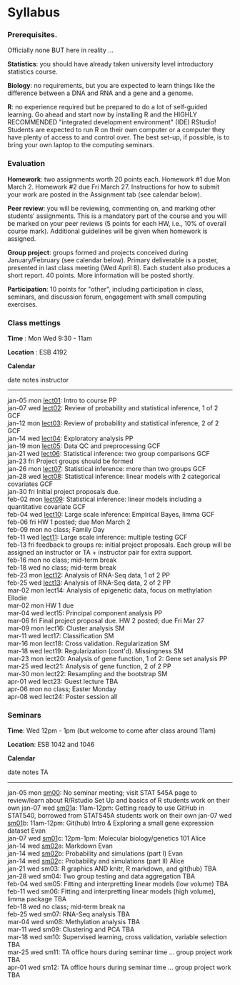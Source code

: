 # Syllabus





### Prerequisites.

Officially none BUT here in reality ...

**Statistics**: you should have already taken university level introductory statistics course.

**Biology**: no requirements, but you are expected to learn things like the difference between a DNA and RNA and a gene and a genome.

**R**: no experience required but be prepared to do a lot of self-guided learning. Go ahead and start now by installing R and the HIGHLY RECOMMENDED "integrated development environment" (IDE) RStudio! Students are expected to run R on their own computer or a computer they have plenty of access to and control over. The best set-up, if possible, is to bring your own laptop to the computing seminars.

### Evaluation

**Homework**: two assignments worth 20 points each. Homework #1 due Mon March 2. Homework #2 due Fri March 27. Instructions for how to submit your work are posted in the Assignment tab (see calendar below).

**Peer review**: you will be reviewing, commenting on, and marking other students’ assignments. This is a mandatory part of the course and you will be marked on your peer reviews (5 points for each HW, i.e., 10% of overall course mark). Additional guidelines will be given when homework is assigned. 

**Group project**: groups formed and projects conceived during January/February (see calendar below). Primary deliverable is a poster, presented in last class meeting (Wed April 8). Each student also produces a short report. 40 points. More information will be posted shortly.

**Participation**: 10 points for "other", including participation in class, seminars, and discussion forum, engagement with small computing exercises.


<!-- unholy hack to make following two tables less wide and the same wide -->
<style type="text/css">
table {
   max-width: 70%;
}
</style>

### Class mettings

**Time** : Mon Wed 9:30 - 11am

**Location** : ESB 4192

**Calendar**


date         notes                                                                                                                                            instructor 
-----------  -----------------------------------------------------------------------------------------------------------------------------------------------  -----------
jan-05 mon   <a href="lect01_course-intro.pdf">lect01</a>: Intro to course                                                                                    PP         
jan-07 wed   <a href="lect02_introToStatInf-probBasics.pdf">lect02</a>: Review of probability and statistical inference, 1 of 2                               GCF        
jan-12 mon   <a href="lect03_introToStatInf-endProbBasics-genInfReview.pdf">lect03</a>: Review of probability and statistical inference, 2 of 2               GCF        
jan-14 wed   <a href="lect04_exploration.pdf">lect04</a>: Exploratory analysis                                                                                PP         
jan-19 mon   <a href="lect05_dataCleaning-qualityControl.pdf">lect05</a>: Data QC and preprocessing                                                           GCF        
jan-21 wed   <a href="lect06_two-groups.pdf">lect06</a>: Statistical inference: two group comparisons                                                         GCF        
jan-23 fri   Project groups should be formed                                                                                                                             
jan-26 mon   <a href="lect07_beyondTwoGroups.pdf">lect07</a>: Statistical inference: more than two groups                                                     GCF        
jan-28 wed   <a href="lect08_moreThanOneCatCovariate-linModGreatestHits.pdf">lect08</a>: Statistical inference: linear models with 2 categorical covariates   GCF        
jan-30 fri    Initial project proposals due.                                                                                                                             
feb-02 mon   <a href="lect09_quantCovariate-manyLineModAtOnce.pdf">lect09</a>: Statistical inference: linear models including a quantitative covariate        GCF        
feb-04 wed   <a href="lect10_limma.pdf">lect10</a>: Large scale inference: Empirical Bayes, limma                                                             GCF        
feb-06 fri   HW 1 posted; due Mon March 2                                                                                                                                
feb-09 mon   no class; Family Day                                                                                                                                        
feb-11 wed   <a href="lect11_multipleTesting.pdf">lect11</a>: Large scale inference: multiple testing                                                         GCF        
feb-13 fri   feedback to groups re: initial project proposals. Each group will be assigned an instructor or TA + instructor pair for extra support.                      
feb-16 mon   no class; mid-term break                                                                                                                                    
feb-18 wed   no class; mid-term break                                                                                                                                    
feb-23 mon   <a href="lect12_RNAseqI.pdf">lect12</a>: Analysis of RNA-Seq data, 1 of 2                                                                        PP         
feb-25 wed   <a href="lect13_RNAseqII.pdf">lect13</a>: Analysis of RNA-Seq data, 2 of 2                                                                       PP         
mar-02 mon   lect14: Analysis of epigenetic data, focus on methylation                                                                                        Ellodie    
mar-02 mon   HW 1 due                                                                                                                                                    
mar-04 wed   lect15: Principal component analysis                                                                                                             PP         
mar-06 fri   Final project proposal due. HW 2 posted; due Fri Mar 27                                                                                                     
mar-09 mon   lect16: Cluster analysis                                                                                                                         SM         
mar-11 wed   lect17: Classification                                                                                                                           SM         
mar-16 mon   lect18: Cross validation. Regularization                                                                                                         SM         
mar-18 wed   lect19: Regularization (cont'd). Missingness                                                                                                     SM         
mar-23 mon   lect20: Analysis of gene function, 1 of 2: Gene set analysis                                                                                     PP         
mar-25 wed   lect21: Analysis of gene function, 2 of 2                                                                                                        PP         
mar-30 mon   lect22: Resampling and the bootstrap                                                                                                             SM         
apr-01 wed   lect23: Guest lecture                                                                                                                            TBA        
apr-06 mon   no class; Easter Monday                                                                                                                                     
apr-08 wed   lect24: Poster session                                                                                                                           all        

### Seminars

**Time**: Wed 12pm - 1pm (but welcome to come after class around 11am)

**Location**: ESB 1042 and 1046

**Calendar**


date         notes                                                                                                                                                              TA                         
-----------  -----------------------------------------------------------------------------------------------------------------------------------------------------------------  ---------------------------
jan-05 mon   <a href="https://stat545-ubc.github.io/topics.html">sm00</a>: No seminar meeting;  visit  STAT 545A page to review/learn about R/Rstudio Set Up and basics of R    students work on their own 
jan-07 wed   <a href="https://stat545-ubc.github.io/git01_git-install.html">sm01</a>a: 11am-12pm: Getting ready to use GitHub in STAT540, borrowed from STAT545A                students work on their own 
jan-07 wed   <a href="sm01b_gitIntro-basic-data-exploration.html">sm01</a>b: 11am-12pm: Git(hub) Intro & Exploring a small gene expression dataset                              Evan                       
jan-07 wed   <a href="sm01c_biology-intro.pdf">sm01</a>c: 12pm-1pm: Molecular biology/genetics 101                                                                              Alice                      
jan-14 wed   <a href="https://stat540-ubc.github.io/sm02a_rMarkdown.html">sm02</a>a: Markdown                                                                                   Evan                       
jan-14 wed   <a href="https://stat540-ubc.github.io/sm02b_introProbCltLln.html">sm02</a>b: Probability and simulations (part I)                                                 Evan                       
jan-14 wed   <a href="sm02c_playing-with-probability.html">sm02</a>c: Probability and simulations (part II)                                                                     Alice                      
jan-21 wed   sm03: R graphics AND knitr, R markdown, and git(hub)                                                                                                               TBA                        
jan-28 wed   sm04: Two group testing and data aggregation                                                                                                                       TBA                        
feb-04 wed   sm05: Fitting and interpretting linear models (low volume)                                                                                                         TBA                        
feb-11 wed   sm06: Fitting and interpretting linear models (high volume), limma package                                                                                         TBA                        
feb-18 wed   no class; mid-term break                                                                                                                                           na                         
feb-25 wed   sm07: RNA-Seq analysis                                                                                                                                             TBA                        
mar-04 wed   sm08: Methylation analysis                                                                                                                                         TBA                        
mar-11 wed   sm09: Clustering and PCA                                                                                                                                           TBA                        
mar-18 wed   sm10: Supervised learning, cross validation, variable selection                                                                                                    TBA                        
mar-25 wed   sm11: TA office hours during seminar time ... group project work                                                                                                   TBA                        
apr-01 wed   sm12: TA office hours during seminar time ... group project work                                                                                                   TBA                        
